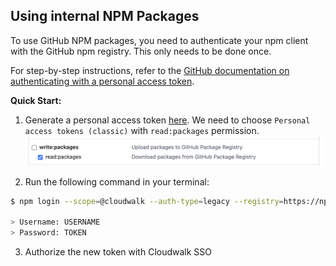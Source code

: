 ## Using internal NPM Packages

To use GitHub NPM packages, you need to authenticate your npm client with the GitHub npm registry. This only needs to be done once.

For step-by-step instructions, refer to the [GitHub documentation on authenticating with a personal access token](https://docs.github.com/en/packages/working-with-a-github-packages-registry/working-with-the-npm-registry#authenticating-with-a-personal-access-token).

**Quick Start:**

1. Generate a personal access token [here](https://github.com/settings/tokens). We need to choose `Personal access tokens (classic)` with `read:packages` permission.
![Token Generation Example](./media/token.png)

2. Run the following command in your terminal:
```bash
$ npm login --scope=@cloudwalk --auth-type=legacy --registry=https://npm.pkg.github.com

> Username: USERNAME
> Password: TOKEN
```
3. Authorize the new token with Cloudwalk SSO